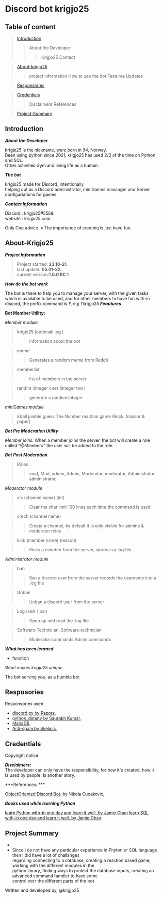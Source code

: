 # Discord bot krigjo25

## Table of content

> [Introduction](#Introduction)
>> About the Developer
>>> Krigjo25
>>> Contact

> [About-krigjo25](#About-krigjo25)
>> project information 
>> How to use the bot
>> Features
>> Updates

> [Responsories](#Responsories)

> [Credentials](#Credentials)
>> Disclaimers
>> References

> [Project-Summary](#project-Summary)

## Introduction

***About the Developer***

krigjo25 is the nickname, were born in 94, Norway.<br>
Been using python since 2021, krigjo25 has used 2/3 of the time on Python and SQL.<br>
Other activities Gym and living life as a human.


***The bot***

krigjo25 made for Discord, intentionally<br>
helping out as a Discord administrator, miniGames mananger and Server configuriations for games

***Contact Information***

Discord : krigjo25#5588.<br>
website : krigjo25.com

Only One advice.
« The importance of creating is just have fun.

## About-Krigjo25

***Project Information***
> Project started: **23.10-21.**<br>
> last update: **05.01-22.**<br>
> current verison:**1.0.0 RC 1**

***How do the bot work***

The bot is there to help you to manage your server, with the given tasks which is available to be used, and for other members to have fun with-in discord,
the prefix command is ***?***, e.g ?krigjo25
***Feautures***

**Bot Member Utility:**

*Member module*

> krigjo25 (optional: log )
>> Information about the bot

> meme
>> Generates a random meme from Reddit
 
> memberlist
>> list of members in the server
  
> randint (integer one) (integer two)
>> generate a random integer

*miniGames module*

> 8ball
> jumble
> guess The Number
> reaction game (Rock, Scissor & paper)

***Bot Pre Moderation Utility***

*Member joins:*
    When a member joins the server, the bot will create a role called "@Members"
    the user will be added to the role.

***Bot Post Moderation***

> Roles :
>> mod,
>> Mod,
>> admin,
>> Admin,
>> Moderator,
>> moderator,
>> Administrator,
>> administrator,

*Moderator module*

> cls (channel name) (int)
>> Clear the chat limit 100 lines each time the command
>> is used

> crech (channel name)
>> Create a channel, by default it is only visible 
>> for admins & moderator roles

> kick (member name) (reason)
>> Kicks a member from the server, stores in a log
>> file.

*Administrator module*

> ban
>> Ban a discord user from the server
>> records the username into a .log file
                           
> Unban
>> Unban a discord user from the server

> Log (kick / ban
>> Open up and read the .log file

> Software-Technician, Software-technician
>> Moderator commands
>> Admin commands

***What has been learned***

- function

*What makes krigjo25 unique*

The bot serving you, as a humble bot

## Resposories

Responsories used

- [discord.py by Rapptz](https://github.com/Rapptz/discord.py),  
- [python_dotenv by Saurabh Kumar](https://github.com/motdotla/dotenv),
- [MariaDB](https://github.com/mariadb-corporation/mariadb-connector-python),
- [Anti-spam by Skelmis](https://github.com/Skelmis/DPY-Anti-Spam/commits?author=Skelmis), 

## Credentials

Copyright notice

***Disclaimers:***<br>
The developer can only have the responsibility, for how it's created, how it is used by people. Is another story.

***References: ***

[ObjectOriented Discord Bot](https://nik.re/posts/2021-09-25/object_oriented_discord_bot), by Nikola Cucakovic,

***Books used while learning Python***

[learn Python with-in one day and learn it well, by Jamie Chan](https://learncodingfast.com/)
[learn SQL with-in one day and learn it well, by Jamie Chan](https://learncodingfast.com/)

## Project Summary


*   
*   Since i do not have any particular experience in Phyton or SQL language then i did have a lot of challanges<br> 
    regarding connecting to a database, creating a reaction based game, working with the different modules in the<br>
    python library, finding ways to protect the database inputs, creating an advanced command handler to have some<br>
    control over the different parts of the bot

Written and developed by,
@krigjo25
